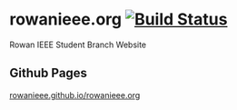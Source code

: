 # rowanieee.org [![Build Status](https://travis-ci.org/rowanieee/rowanieee.org.svg?branch=master)](https://travis-ci.org/rowanieee/rowanieee.org)
Rowan IEEE Student Branch Website

## Github Pages
[rowanieee.github.io/rowanieee.org](http://rowanieee.github.io/rowanieee.org)
